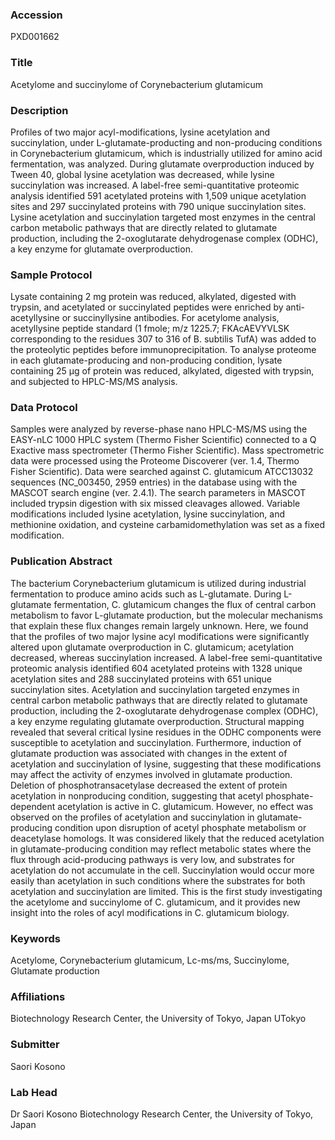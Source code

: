 ### Accession
PXD001662

### Title
Acetylome and succinylome of Corynebacterium glutamicum

### Description
Profiles of two major acyl-modifications, lysine acetylation and succinylation, under L-glutamate-producting and non-producing conditions in Corynebacterium glutamicum, which is industrially utilized for amino acid fermentation, was analyzed. During glutamate overproduction induced by Tween 40, global lysine acetylation was decreased, while lysine succinylation was increased. A label-free semi-quantitative proteomic analysis identified 591 acetylated proteins with 1,509 unique acetylation sites and 297 succinylated proteins with 790 unique succinylation sites. Lysine acetylation and succinylation targeted most enzymes in the central carbon metabolic pathways that are directly related to glutamate production, including the 2-oxoglutarate dehydrogenase complex (ODHC), a key enzyme for glutamate overproduction.

### Sample Protocol
Lysate containing 2 mg protein was reduced, alkylated, digested with trypsin, and acetylated or succinylated peptides were enriched by anti-acetyllysine or succinyllysine antibodies. For acetylome analysis, acetyllysine peptide standard (1 fmole; m/z 1225.7; FKAcAEVYVLSK corresponding to the residues 307 to 316 of B. subtilis TufA) was added to the proteolytic peptides before immunoprecipitation. To analyse proteome in each glutamate-producing and non-producing condition, lysate containing 25 μg of protein was reduced, alkylated, digested with trypsin, and subjected to HPLC-MS/MS analysis.

### Data Protocol
Samples were analyzed by reverse-phase nano HPLC-MS/MS using the EASY-nLC 1000 HPLC system (Thermo Fisher Scientific) connected to a Q Exactive mass spectrometer (Thermo Fisher Scientific). Mass spectrometric data were processed using the Proteome Discoverer (ver. 1.4, Thermo Fisher Scientific). Data were searched against C. glutamicum ATCC13032 sequences (NC_003450, 2959 entries) in the database using with the MASCOT search engine (ver. 2.4.1). The search parameters in MASCOT included trypsin digestion with six missed cleavages allowed. Variable modifications included lysine acetylation, lysine succinylation, and methionine oxidation, and cysteine carbamidomethylation was set as a fixed modification.

### Publication Abstract
The bacterium Corynebacterium glutamicum is utilized during industrial fermentation to produce amino acids such as L-glutamate. During L-glutamate fermentation, C. glutamicum changes the flux of central carbon metabolism to favor L-glutamate production, but the molecular mechanisms that explain these flux changes remain largely unknown. Here, we found that the profiles of two major lysine acyl modifications were significantly altered upon glutamate overproduction in C. glutamicum; acetylation decreased, whereas succinylation increased. A label-free semi-quantitative proteomic analysis identified 604 acetylated proteins with 1328 unique acetylation sites and 288 succinylated proteins with 651 unique succinylation sites. Acetylation and succinylation targeted enzymes in central carbon metabolic pathways that are directly related to glutamate production, including the 2-oxoglutarate dehydrogenase complex (ODHC), a key enzyme regulating glutamate overproduction. Structural mapping revealed that several critical lysine residues in the ODHC components were susceptible to acetylation and succinylation. Furthermore, induction of glutamate production was associated with changes in the extent of acetylation and succinylation of lysine, suggesting that these modifications may affect the activity of enzymes involved in glutamate production. Deletion of phosphotransacetylase decreased the extent of protein acetylation in nonproducing condition, suggesting that acetyl phosphate-dependent acetylation is active in C. glutamicum. However, no effect was observed on the profiles of acetylation and succinylation in glutamate-producing condition upon disruption of acetyl phosphate metabolism or deacetylase homologs. It was considered likely that the reduced acetylation in glutamate-producing condition may reflect metabolic states where the flux through acid-producing pathways is very low, and substrates for acetylation do not accumulate in the cell. Succinylation would occur more easily than acetylation in such conditions where the substrates for both acetylation and succinylation are limited. This is the first study investigating the acetylome and succinylome of C. glutamicum, and it provides new insight into the roles of acyl modifications in C. glutamicum biology.

### Keywords
Acetylome, Corynebacterium glutamicum, Lc-ms/ms, Succinylome, Glutamate production

### Affiliations
Biotechnology Research Center, the University of Tokyo, Japan
UTokyo

### Submitter
Saori Kosono

### Lab Head
Dr Saori Kosono
Biotechnology Research Center, the University of Tokyo, Japan



